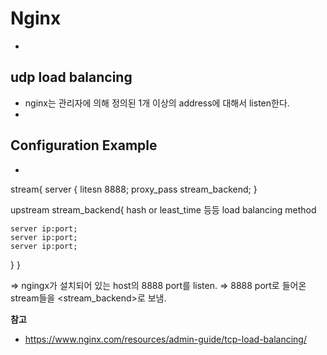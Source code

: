 # Nginx  
-



## udp load balancing  
- nginx는 관리자에 의해 정의된 1개 이상의 address에 대해서 listen한다.
-


## Configuration Example
-
stream{
  server {
    litesn 8888;
    proxy_pass stream_backend;
  }

  upstream stream_backend{
    hash or least_time 등등 load balancing method

    server ip:port;
    server ip:port;
    server ip:port;
  }
}


=> ngingx가 설치되어 있는 host의 8888 port를 listen.
=> 8888 port로 들어온 stream들을 <stream_backend>로 보냄.



**참고**  
- https://www.nginx.com/resources/admin-guide/tcp-load-balancing/
